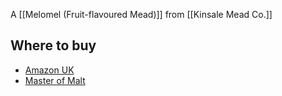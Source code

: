 A [[Melomel (Fruit-flavoured Mead)]] from [[Kinsale Mead Co.]]

## Where to buy

- [Amazon UK](https://www.amazon.co.uk/Kinsale-Mead-Wild-Red-70cl/dp/B07R852XKY?keywords=kinsale+mead&qid=1637085710&qsid=258-9263141-8015043&sr=8-8&sres=B07R3V3884%2CB07RMMRWFJ%2CB07ZQ5X5K1%2CB07R852XKY%2CB07H94SYSJ%2CB084VV39L7%2CB00EVVQ1WA%2CB081Z68C9H%2CB08CVPXNTP%2CB07DW9WM6P%2CB08NYR4R93%2CB07KS4PNHN%2CB094JXN14K%2CB08TRC5FDZ%2CB08TMP699L%2CB07VGSQW9P%2CB08YRMDV19%2CB007K9EDFM%2CB07GZTN819%2CB07H952LKB&srpt=WINE&linkCode=sl1&tag=traditionalmead-21&linkId=912b846aab05432a83b0ea9e81bfcf22&language=en_GB&ref_=as_li_ss_tl)
- [Master of Malt](https://scripts.affiliatefuture.com/AFClick.asp?affiliateID=345342&merchantID=7042&programmeID=25000&mediaID=0&tracking=&afsource=60&url=https%3a%2f%2fwww.masterofmalt.com%2fmead%2fkinsale-mead-co%2fkinsale-wild-red-mead%2f%3fsrh%3d1)
